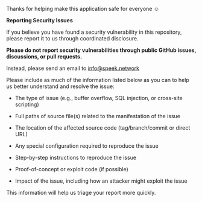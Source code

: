 Thanks for helping make this application safe for everyone ☺️

**Reporting Security Issues**

If you believe you have found a security vulnerability in this repository, please report it to us through coordinated disclosure.

**Please do not report security vulnerabilities through public GitHub issues, discussions, or pull requests.**

Instead, please send an email to  info@speek.network

Please include as much of the information listed below as you can to help us better understand and resolve the issue:

  * The type of issue (e.g., buffer overflow, SQL injection, or cross-site scripting)

  * Full paths of source file(s) related to the manifestation of the issue

  * The location of the affected source code (tag/branch/commit or direct URL)

  * Any special configuration required to reproduce the issue

  * Step-by-step instructions to reproduce the issue

  * Proof-of-concept or exploit code (if possible)

  * Impact of the issue, including how an attacker might exploit the issue

This information will help us triage your report more quickly.
